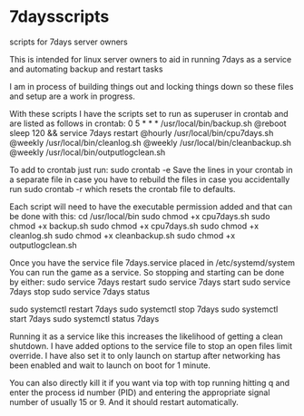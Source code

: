 # 7daysscripts
scripts for 7days server owners

This is intended for linux server owners to aid in running 7days as a service and automating backup and restart tasks

I am in process of building things out and locking things down so these files and setup are a work in progress.

With these scripts I have the scripts set to run as superuser in crontab and are listed as follows in crontab:
0 5 * * * /usr/local/bin/backup.sh
@reboot sleep 120 && service 7days restart
@hourly /usr/local/bin/cpu7days.sh
@weekly /usr/local/bin/cleanlog.sh
@weekly /usr/local/bin/cleanbackup.sh
@weekly /usr/local/bin/outputlogclean.sh

To add to crontab just run:
sudo crontab -e
Save the lines in your crontab in a separate file in case you have to rebuild the files in case you accidentally run sudo crontab -r which resets the crontab file to defaults.

Each script will need to have the executable permission added and that can be done with this:
cd /usr/local/bin
sudo chmod +x cpu7days.sh
sudo chmod +x backup.sh
sudo chmod +x cpu7days.sh
sudo chmod +x cleanlog.sh
sudo chmod +x cleanbackup.sh
sudo chmod +x outputlogclean.sh

Once you have the service file 7days.service placed in /etc/systemd/system
You can run the game as a service.  So stopping and starting can be done by either:
sudo service 7days restart
sudo service 7days start
sudo service 7days stop
sudo service 7days status

sudo systemctl restart 7days
sudo systemctl stop 7days
sudo systemctl start 7days
sudo systemctl status 7days

Running it as a service like this increases the likelihood of getting a clean shutdown.  I have added options to the service file to stop an open files limit override.  I have also set it to only launch on startup after networking has been enabled and wait to launch on boot for 1 minute.

You can also directly kill it if you want via top with top running hitting q and enter the process id number (PID) and entering the appropriate signal number of usually 15 or 9.  And it should restart automatically.
